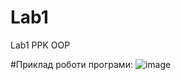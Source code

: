 # Lab1
Lab1 PPK OOP

#Приклад роботи програми:
<img src="https://i.ibb.co/zn2pCqc/image.png" alt="image" border="0">
